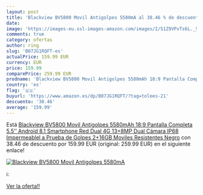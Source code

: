 ```yaml
---
layout: post
title: 'Blackview BV5800 Movil Antigolpes 5580mA al 38.46 % de descuento'
date: 
image: 'https://images-eu.ssl-images-amazon.com/images/I/51Z9VPvTs6L._SL200_.jpg'
comments: true
category: ofertas
author: ring
slug: 'B07JG1RQFT-es'
actualPrice: 159.99 EUR
currency: EUR
price: 159.99
comparePrice: 259.99 EUR
prodname: 'Blackview BV5800 Movil Antigolpes 5580mAh 18:9 Pantalla Completa 5.5’’ Android 8.1 Smartphone Red Dual 4G 13+8MP Dual Cámara IP68 Impermeablel a Prueba de Golpes 2+16GB Moviles Resistentes Negro'
country: 'es'
flag: '🇪🇸'
buyurl: 'https://www.amazon.es/dp/B07JG1RQFT/?tag=tolees-21'
descuento: '38.46'
average: '159.99'
---
```


Está [Blackview BV5800 Movil Antigolpes 5580mAh 18:9 Pantalla Completa 5.5’’ Android 8.1 Smartphone Red Dual 4G 13+8MP Dual Cámara IP68 Impermeablel a Prueba de Golpes 2+16GB Moviles Resistentes Negro](https://www.amazon.es/dp/B07JG1RQFT/?tag=tolees-21) con 38.46 de descuento por 159.99 EUR (original: 259.99 EUR) en el siguiente enlace!

[![Blackview BV5800 Movil Antigolpes 5580mA](https://images-eu.ssl-images-amazon.com/images/I/51Z9VPvTs6L._SL200_.jpg)](https://www.amazon.es/dp/B07JG1RQFT/?tag=tolees-21)

ℹ️:


[Ver la oferta!!](https://www.amazon.es/dp/B07JG1RQFT/?tag=tolees-21)
